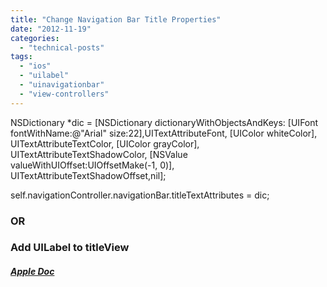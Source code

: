 ```yaml
---
title: "Change Navigation Bar Title Properties"
date: "2012-11-19"
categories: 
  - "technical-posts"
tags: 
  - "ios"
  - "uilabel"
  - "uinavigationbar"
  - "view-controllers"
---
```


NSDictionary \*dic = \[NSDictionary dictionaryWithObjectsAndKeys:
\[UIFont fontWithName:@"Arial" size:22\],UITextAttributeFont,
\[UIColor whiteColor\], UITextAttributeTextColor,
\[UIColor grayColor\], UITextAttributeTextShadowColor,
\[NSValue valueWithUIOffset:UIOffsetMake(-1, 0)\], UITextAttributeTextShadowOffset,nil\];

self.navigationController.navigationBar.titleTextAttributes = dic;

### **OR**

### Add UILabel to titleView

##### [Apple Doc](http://developer.apple.com/library/ios/#samplecode/NavBar/Introduction/Intro.html "Apple Doc")
